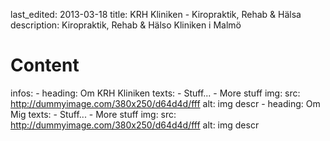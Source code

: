 last_edited: 2013-03-18
title: KRH Kliniken - Kiropraktik, Rehab & Hälsa
description: Kiropraktik, Rehab & Hälso Kliniken i Malmö
# Content
infos:
    - heading: Om KRH Kliniken
      texts: 
        - Stuff...
        - More stuff
      img:
        src: http://dummyimage.com/380x250/d64d4d/fff
        alt: img descr
    - heading: Om Mig
      texts: 
        - Stuff...
        - More stuff
      img:
        src: http://dummyimage.com/380x250/d64d4d/fff
        alt: img descr
